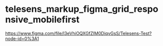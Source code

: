 # telesens_markup_figma_grid_responsive_mobilefirst
https://www.figma.com/file/l3eVhiOQXGfZIM0DiqvGsS/Telesens-Test?node-id=0%3A1
